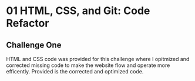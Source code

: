 # 01 HTML, CSS, and Git: Code Refactor

## Challenge One

HTML and CSS code was provided for this challenge where I opitmized and corrected missing code to make the website flow and operate more efficently. Provided is the corrected and optimized code.